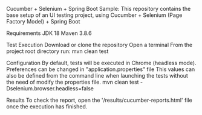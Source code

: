Cucumber + Selenium + Spring Boot Sample:
This repository contains the base setup of an UI testing project, using Cucumber + Selenium (Page Factory Model) + Spring Boot

Requirements
JDK 18
Maven 3.8.6

Test Execution
Download or clone the repository
Open a terminal
From the project root directory run: mvn clean test

Configuration
By default, tests will be executed in Chrome (headless mode).
Preferences can be changed in "application.properties" file
This values can also be defined from the command line when launching the tests without the need of modify the properties file.
mvn clean test -Dselenium.browser.headless=false

Results
To check the report, open the '/results/cucumber-reports.html' file once the execution has finished.
